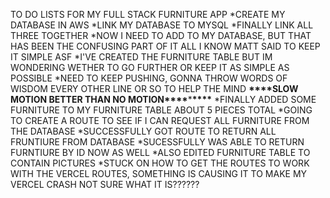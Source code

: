 TO DO LISTS FOR MY FULL STACK FURNITURE APP
*CREATE MY DATABASE IN AWS
*LINK MY DATABASE TO MYSQL
*FINALLY LINK ALL THREE TOGETHER
*NOW I NEED TO ADD TO MY DATABASE, BUT THAT HAS BEEN THE CONFUSING PART OF IT ALL I KNOW MATT SAID TO KEEP IT SIMPLE ASF
*I'VE CREATED THE FURNITURE TABLE BUT IM WONDERING WETHER TO GO FURTHER OR KEEP IT AS SIMPLE AS POSSIBLE
*NEED TO KEEP PUSHING, GONNA THROW WORDS OF WISDOM EVERY OTHER LINE OR SO TO HELP THE MIND
**\*\*\*\***SLOW MOTION BETTER THAN NO MOTION**\*\*\*\***\***\*\*\*\***
*FINALLY ADDED SOME FURNITURE TO MY FURNITURE TABLE ABOUT 5 PIECES TOTAL
*GOING TO CREATE A ROUTE TO SEE IF I CAN REQUEST ALL FURNITURE FROM THE DATABASE
*SUCCESSFULLY GOT ROUTE TO RETURN ALL FRUNTIURE FROM DATABASE
*SUCESSFULLY WAS ABLE TO RETURN FURNTIURE BY ID NOW AS WELL
*ALSO EDITED FURNITURE TABLE TO CONTAIN PICTURES
*STUCK ON HOW TO GET THE ROUTES TO WORK WITH THE VERCEL ROUTES, SOMETHING IS CAUSING IT TO MAKE MY VERCEL CRASH NOT SURE WHAT IT IS??????
